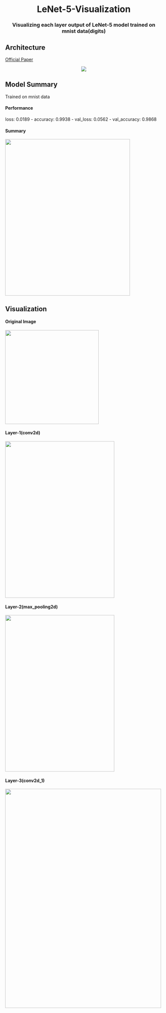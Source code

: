 </p>
<h1 align="center">
  LeNet-5-Visualization
</h1>
 <h3 align="center">
  Visualizing each layer output of LeNet-5 model trained on mnist data(digits)
</h3>

## Architecture

<a href='http://yann.lecun.com/exdb/publis/pdf/lecun-98.pdf'>Official Paper</a>

<p align="center">
  <a>
    <img src="./index.png"/>
  </a>
  </p>
  
  
## Model Summary

Trained on mnist data
#### Performance
  loss: 0.0189 - accuracy: 0.9938 - val_loss: 0.0562 - val_accuracy: 0.9868
#### Summary
  <a>
    <img src="./summary.png" width="400" height ="500"/>
  </a>

## Visualization

#### Original Image
 <a>
    <img src="./orig.png" width="300" height ="300"/>
 </a>
 
#### Layer-1(conv2d)
 <a>
    <img src="./layer_1.png" width="350" height ="500"/>
 </a>
 
 #### Layer-2(max_pooling2d)
 <a>
    <img src="./layer_2.png" width="350" height ="500"/>
 </a>
 
 #### Layer-3(conv2d_1)
  <a>
    <img src="./layer_3.png" width="500" height ="700"/>
 </a>

